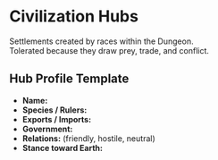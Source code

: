 # Civilization Hubs

Settlements created by races within the Dungeon.  
Tolerated because they draw prey, trade, and conflict.

## Hub Profile Template
- **Name:**  
- **Species / Rulers:**  
- **Exports / Imports:**  
- **Government:**  
- **Relations:** (friendly, hostile, neutral)  
- **Stance toward Earth:**  
